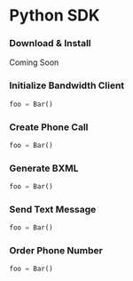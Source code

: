 # Python SDK

### Download & Install

Coming Soon

### Initialize Bandwidth Client

```python
foo = Bar()
```

### Create Phone Call

```python
foo = Bar()
```

### Generate BXML

```python
foo = Bar()
```

### Send Text Message

```python
foo = Bar()
```

### Order Phone Number

```python
foo = Bar()
```
